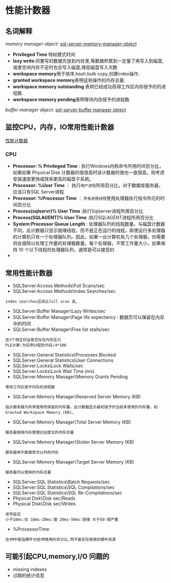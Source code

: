 # 性能计数器


## 名词解释

*memory manager object*: [sql-server-memory-manager-object](https://docs.microsoft.com/en-us/sql/relational-databases/performance-monitor/sql-server-memory-manager-object?view=sql-server-ver15)

- **Privileged Time** 特权模式时间 
- **lazy write**:将要写的数据先放到内存里,等数据积累到一定量了再写入到磁盘,或者空闲内存不足时也会写入磁盘,降低磁盘写入次数 
- **workspace memory**用于排序,hash,bulk copy,创建index操作. 
- **granted workspace memory**表明这些操作的内存总量. 
- **workspace memory outstanding** 表明已经成功获得工作区内存授予的的进程数. 
- **workspace memory pending**表明等待内存授予的进程数 

*buffer manager object*: [sql-server-buffer manager object](https://docs.microsoft.com/en-us/sql/relational-databases/performance-monitor/sql-server-buffer-manager-object?view=sql-server-ver15)

## 监控CPU，内存，IO常用性能计数器
[性能计数器](https://docs.microsoft.com/zh-cn/sql/relational-databases/performance-monitor/monitor-resource-usage-system-monitor?view=sql-server-ver15
)
### CPU
- **Processor: % Privileged Time** : 执行Windows内核命令所用时间百分比，如果如果 Physical Disk 计数器的值很高时该计数器的值也一直很高，则考虑安装速度更快或效率更高的磁盘子系统。
- **Processor: %User Time** ： 执行`用户进程`所用百分比，对于数据库服务器，应该只有SQL Server进程
- **Processor: %Processor Time** ： `所有进程线程`使用处理器执行指令所花的时间百分比
- **Process(sqlservr)\% User Time** :执行Sqlserver进程所用百分比
- **Process(SQLAGENT)\% User Time** :执行SQLAGENT进程所用百分比
- **System:Processor Queue Length** : 处理器队列的线程数量。与磁盘计数器不同，此计数器只显示就绪线程，而不是正在运行的线程。即使运行多处理器的计算机只有一个处理器队列。因此，如果一台计算机有几个处理器，你需要将此值除以处理工作量的处理器数量。每个处理器，不管工作量大小，如果保持 10 个以下线程的处理器队列，通常是可以接受的
- 


## 常用性能计数器

+ SQLServer:Access Methods\Full Scans/sec
+ SQLServer:Access Methods\Index Searches/sec

```
index searches应该比full scan 高,
```

+ SQLServer:Buffer Manager\Lazy Writes/sec
+ SQLServer:Buffer Manager\Page life expectancy : 数据页可以保留在内存中的时间
+ SQLServer:Buffer Manager\Free list stalls/sec
```
这3个相互印证是否存在内存压力
PLE计算:为实例分配的内存/4*300
```
+ SQLServer:General Statistics\Processes Blocked
+ SQLServer:General Statistics\User Connections
+ SQLServer:Locks\Lock Waits/sec
+ SQLServer:Locks\Lock Wait Time (ms)
+ SQLServer:Memory Manager\Memory Grants Pending
```
等待工作区授予内存的进程数
```
+ SQLServer:Memory Manager\Reserved Server Memory (KB)
```
指示服务器为将来使用而保留的内存量。此计数器显示最初授予的当前未使用的内存量，如Granted Workspace Memory (KB)。
```
+ SQLServer:Memory Manager\Total Server Memory (KB)
```
服务器使用内存管理已经提交的内存总量
```
+ SQLServer:Memory Manager\Stolen Server Memory (KB)
```
服务器用于数据库页以外的内存
```
+ SQLServer:Memory Manager\Target Server Memory (KB)
```
服务器可以使用的内存总量
```
+ SQLServer:SQL Statistics\Batch Requests/sec
+ SQLServer:SQL Statistics\SQL Compilations/sec
+ SQLServer:SQL Statistics\SQL Re-Compilations/sec
+ Physical Disk\Disk sec/Reads
+ Physical Disk\Disk sec/Writes
```
读写延迟
小于10ms:优 10ms-20ms:慢 20ms-50ms:很慢 大于50:很严重
```
+ %ProcessorTime
```
在VM中是指硬件分给VM使用的百分比,而不是实际使用的硬件资源
```
## 可能引起CPU,memory,I/O 问题的

+ missing indexes
+ 过期的统计信息

### 
